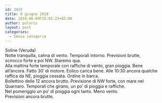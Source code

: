 ```yaml
---
id: 2415
title: 8 giugno 2018
date: 2018-06-09T15:03:23+02:00
author: polaris
layout: post
categories:
  - Senza categoria
---
```

Soline (Veruda)  
Notte tranquilla, calma di vento. Temporali intorno. Previsioni brutte, scirocco forte e poi NW. Staremo qua.  
Alla mattina forte temporale con raffiche di vento, gran pioggia. Bene all&#8217;ancora. Fatto 30&#8242; di motore. Eolico carica bene. Alle 10:30 ancora qualche raffica da NE, pioggia cessata. Ordine in barca.  
Bollettino delle 12 ancora brutto. Previsione di NW forte, con mare nel Quarnaro. Temporali che girano, un po&#8217; di pioggia e raffiche.  
Nel pomeriggio un po&#8217; di pioggia ogni tanto. Meno vento.  
Previsioni ancora brutte.